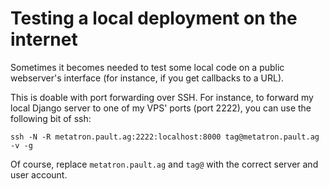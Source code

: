 # Testing a local deployment on the internet

Sometimes it becomes needed to test some local code on a public webserver's
interface (for instance, if you get callbacks to a URL).

This is doable with port forwarding over SSH. For instance, to forward my local
Django server to one of my VPS' ports (port 2222), you can use the following
bit of ssh:

    ssh -N -R metatron.pault.ag:2222:localhost:8000 tag@metatron.pault.ag -v -g

Of course, replace `metatron.pault.ag` and `tag@` with the correct server and
user account.
